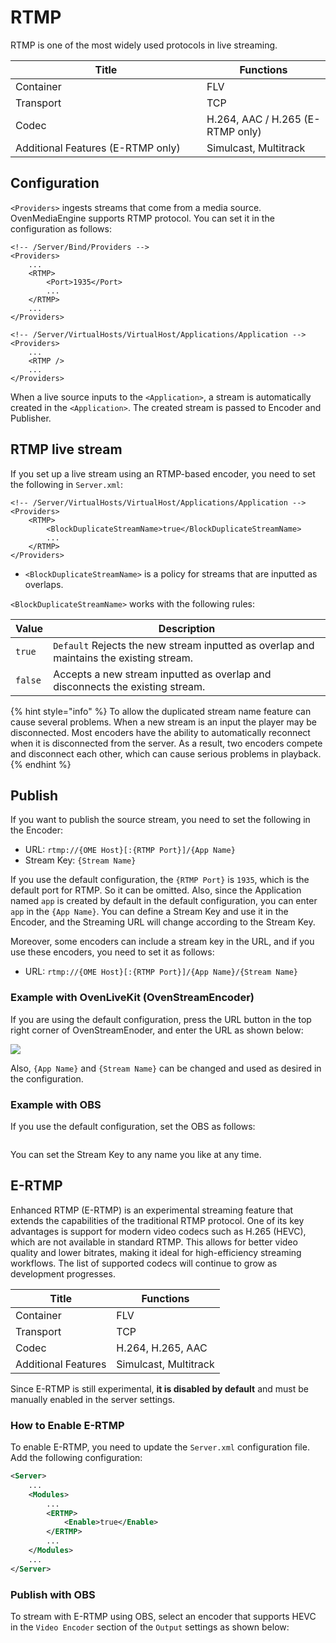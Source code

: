 # RTMP

RTMP is one of the most widely used protocols in live streaming.

<table><thead><tr><th width="290">Title</th><th>Functions</th></tr></thead><tbody><tr><td>Container</td><td>FLV</td></tr><tr><td>Transport</td><td>TCP</td></tr><tr><td>Codec</td><td>H.264, AAC / H.265 (E-RTMP only)</td></tr><tr><td>Additional Features (E-RTMP only)</td><td>Simulcast, Multitrack</td></tr></tbody></table>

## Configuration

`<Providers>` ingests streams that come from a media source. OvenMediaEngine supports RTMP protocol. You can set it in the configuration as follows:

```markup
<!-- /Server/Bind/Providers -->
<Providers>
    ...
    <RTMP>
        <Port>1935</Port>
        ...
    </RTMP>
    ...
</Providers>

<!-- /Server/VirtualHosts/VirtualHost/Applications/Application -->
<Providers>
    ...
    <RTMP />
    ...
</Providers>
```

When a live source inputs to the `<Application>`, a stream is automatically created in the `<Application>`. The created stream is passed to Encoder and Publisher.

## RTMP live stream

If you set up a live stream using an RTMP-based encoder, you need to set the following in `Server.xml`:

```markup
<!-- /Server/VirtualHosts/VirtualHost/Applications/Application -->
<Providers>
    <RTMP>
        <BlockDuplicateStreamName>true</BlockDuplicateStreamName>
        ...
    </RTMP>
</Providers>
```

* `<BlockDuplicateStreamName>` is a policy for streams that are inputted as overlaps.

`<BlockDuplicateStreamName>` works with the following rules:

| Value   | Description                                                                             |
| ------- | --------------------------------------------------------------------------------------- |
| `true`  | `Default` Rejects the new stream inputted as overlap and maintains the existing stream. |
| `false` | Accepts a new stream inputted as overlap and disconnects the existing stream.           |

{% hint style="info" %}
To allow the duplicated stream name feature can cause several problems. When a new stream is an input the player may be disconnected. Most encoders have the ability to automatically reconnect when it is disconnected from the server. As a result, two encoders compete and disconnect each other, which can cause serious problems in playback.
{% endhint %}

## Publish

If you want to publish the source stream, you need to set the following in the Encoder:

* URL: `rtmp://{OME Host}[:{RTMP Port}]/{App Name}`
* Stream Key: `{Stream Name}`

If you use the default configuration, the `{RTMP Port}` is `1935`, which is the default port for RTMP. So it can be omitted. Also, since the Application named `app` is created by default in the default configuration, you can enter `app` in the `{App Name}`. You can define a Stream Key and use it in the Encoder, and the Streaming URL will change according to the Stream Key.

Moreover, some encoders can include a stream key in the URL, and if you use these encoders, you need to set it as follows:

* URL: `rtmp://{OME Host}[:{RTMP Port}]/{App Name}/{Stream Name}`

### Example with OvenLiveKit (OvenStreamEncoder)

If you are using the default configuration, press the URL button in the top right corner of OvenStreamEnoder, and enter the URL as shown below:

![](../.gitbook/assets/03.png)

Also, `{App Name}` and `{Stream Name}` can be changed and used as desired in the configuration.

### Example with OBS

If you use the default configuration, set the OBS as follows:

<figure><img src="../.gitbook/assets/image (63).png" alt=""><figcaption></figcaption></figure>

You can set the Stream Key to any name you like at any time.

## E-RTMP

Enhanced RTMP (E-RTMP) is an experimental streaming feature that extends the capabilities of the traditional RTMP protocol. One of its key advantages is support for modern video codecs such as H.265 (HEVC), which are not available in standard RTMP. This allows for better video quality and lower bitrates, making it ideal for high-efficiency streaming workflows. The list of supported codecs will continue to grow as development progresses.

| Title               | Functions             |
| ------------------- | --------------------- |
| Container           | FLV                   |
| Transport           | TCP                   |
| Codec               | H.264, H.265, AAC     |
| Additional Features | Simulcast, Multitrack |

Since E-RTMP is still experimental, **it is disabled by default** and must be manually enabled in the server settings.

### How to Enable E-RTMP

To enable E-RTMP, you need to update the `Server.xml` configuration file. Add the following configuration:

```xml
<Server>
    ...
    <Modules>
        ...
        <ERTMP>
            <Enable>true</Enable>
        </ERTMP>
        ...
    </Modules>
    ...
</Server>
```

### Publish with OBS

To stream with E-RTMP using OBS, select an encoder that supports HEVC in the `Video Encoder` section of the `Output` settings as shown below:

<figure><img src="../.gitbook/assets/image (64).png" alt=""><figcaption></figcaption></figure>

